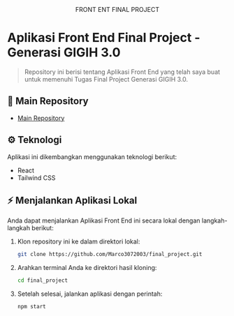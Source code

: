 <div align="center">
  FRONT ENT FINAL PROJECT
</div>

# Aplikasi Front End Final Project - Generasi GIGIH 3.0

> Repository ini berisi tentang Aplikasi Front End yang telah saya buat untuk memenuhi Tugas Final Project Generasi GIGIH 3.0.

## 🚀 Main Repository

- [Main Repository](https://github.com/Marco3072003/final_project)

## ⚙️ Teknologi

Aplikasi ini dikembangkan menggunakan teknologi berikut:

- React
- Tailwind CSS

## ⚡️ Menjalankan Aplikasi Lokal

Anda dapat menjalankan Aplikasi Front End ini secara lokal dengan langkah-langkah berikut:

1. Klon repository ini ke dalam direktori lokal:

   ```bash
   git clone https://github.com/Marco3072003/final_project.git

2. Arahkan terminal Anda ke direktori hasil kloning:

    ```bash
   cd final_project

3. Setelah selesai, jalankan aplikasi dengan perintah:

    
    ```bash
    npm start
